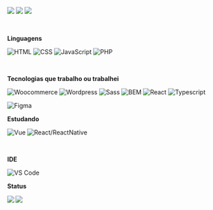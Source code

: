 <p align="left">
  <a href="https://www.instagram.com/david1.jpg/" alt="Instagram">
  <img src="https://img.shields.io/badge/-Instagram-DF0174?style=for-the-badge&logo=instagram&logoColor=white&link=https://www.instagram.com/david1.jpg/"/></a>
  
  <a href="https://www.linkedin.com/in/davidrappa1" alt="Linkedin">
  <img src="https://img.shields.io/badge/-Linkedin-0e76a8?style=for-the-badge&logo=Linkedin&logoColor=white&link=https://www.linkedin.com/in/davidrappa1" /></a>

  <a href="https://www.facebook.com/davidcristianRX/" alt="Facebook">
  <img src="https://img.shields.io/badge/-Facebook-3b5998?style=for-the-badge&logo=facebook&logoColor=white&link=https://www.facebook.com/davidcristianRX/"/></a>
</p>

<br>

**Linguagens**

![HTML](https://img.shields.io/badge/-HTML-494649?logo=HTML5&style=for-the-badge)
![CSS](https://img.shields.io/badge/-CSS-494649?logo=CSS3&style=for-the-badge)
![JavaScript](https://img.shields.io/badge/-JavaScript-494649?logo=JavaScript&style=for-the-badge)
![PHP](https://img.shields.io/badge/-PHP-494649?logo=PHP&style=for-the-badge)

<br>

**Tecnologias que trabalho ou trabalhei**

![Woocommerce](https://img.shields.io/badge/-Woocommerce-494649?logo=Woocommerce&style=for-the-badge)
![Wordpress](https://img.shields.io/badge/-Wordpress-494649?logo=Wordpress&style=for-the-badge)
![Sass](https://img.shields.io/badge/-Sass-494649?logo=Sass&style=for-the-badge)
![BEM](https://img.shields.io/badge/-BEM-494649?logo=BEM&style=for-the-badge)
![React](https://img.shields.io/badge/-React-494649?logo=React&style=for-the-badge)
![Typescript](https://img.shields.io/badge/-Typescript-494649?logo=Typescript&style=for-the-badge)

![Figma](https://img.shields.io/badge/-Figma-494649?logo=Figma&style=for-the-badge)
<br>

**Estudando**

![Vue](https://img.shields.io/badge/-Vue.js-494649?style=for-the-badge&logo=Vue.js)
![React/ReactNative](https://img.shields.io/badge/-React-494649?style=for-the-badge&logo=React)


<br>

**IDE**

![VS Code](https://img.shields.io/badge/-VS%20Code-494649?style=for-the-badge&logo=visual-studio-code)

**Status**

<!--
![GitHub stats](https://readme-stats-cfgj2cxdy.vercel.app/api?username=CharalambosIoannou&count_private=true&show_icons=true&theme=tokyonight)
![Top Langs](https://readme-stats-cfgj2cxdy.vercel.app/api/top-langs/?username=CharalambosIoannou&hide=php&theme=tokyonight)
-->
<div>
<a href="https://github-readme-stats.vercel.app/api?username=davidrappa&theme=tokyonight">
  <img  align="left" src="https://github-readme-stats.vercel.app/api?username=davidrappa&count_private=true&show_icons=true&theme=tokyonight" />
</a>
<a href="https://github-readme-stats.vercel.app/api/top-langs/?username=davidrappa&hide=php&theme=tokyonight">
  <img align="left" src="https://github-readme-stats.vercel.app/api/top-langs/?username=davidrappa&hide=php&theme=tokyonight" />
</a>
</div>
